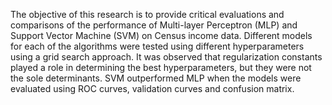 The objective of this research is to provide critical evaluations and comparisons of the performance of Multi-layer Perceptron (MLP) and Support Vector Machine (SVM) on Census income data. Different models for each of the algorithms were tested using different hyperparameters using a grid search approach. It was observed that regularization constants played a role in determining the best hyperparameters, but they were not the sole determinants. SVM outperformed MLP when the models were evaluated using ROC curves, validation curves and confusion matrix.
